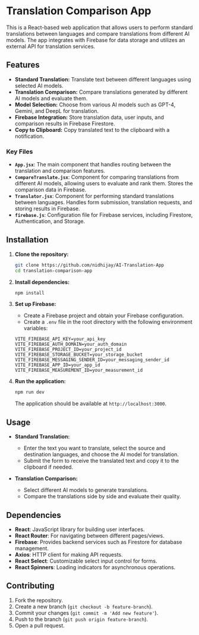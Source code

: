 # Translation Comparison App

This is a React-based web application that allows users to perform standard translations between languages and compare translations from different AI models. The app integrates with Firebase for data storage and utilizes an external API for translation services.

## Features

- **Standard Translation:** Translate text between different languages using selected AI models.
- **Translation Comparison:** Compare translations generated by different AI models and evaluate them.
- **Model Selection:** Choose from various AI models such as GPT-4, Gemini, and DeepL for translation.
- **Firebase Integration:** Store translation data, user inputs, and comparison results in Firebase Firestore.
- **Copy to Clipboard:** Copy translated text to the clipboard with a notification.


### Key Files

- **`App.jsx`**: The main component that handles routing between the translation and comparison features.
- **`CompareTranslate.jsx`**: Component for comparing translations from different AI models, allowing users to evaluate and rank them. Stores the comparison data in Firebase.
- **`Translator.jsx`**: Component for performing standard translations between languages. Handles form submission, translation requests, and storing results in Firebase.
- **`firebase.js`**: Configuration file for Firebase services, including Firestore, Authentication, and Storage.

## Installation

1. **Clone the repository:**

    ```bash
    git clone https://github.com/nidhijay/AI-Translation-App
    cd translation-comparison-app
    ```

2. **Install dependencies:**

    ```bash
    npm install
    ```

3. **Set up Firebase:**

    - Create a Firebase project and obtain your Firebase configuration.
    - Create a `.env` file in the root directory with the following environment variables:

    ```env
    VITE_FIREBASE_API_KEY=your_api_key
    VITE_FIREBASE_AUTH_DOMAIN=your_auth_domain
    VITE_FIREBASE_PROJECT_ID=your_project_id
    VITE_FIREBASE_STORAGE_BUCKET=your_storage_bucket
    VITE_FIREBASE_MESSAGING_SENDER_ID=your_messaging_sender_id
    VITE_FIREBASE_APP_ID=your_app_id
    VITE_FIREBASE_MEASUREMENT_ID=your_measurement_id
    ```

4. **Run the application:**

    ```bash
    npm run dev
    ```

    The application should be available at `http://localhost:3000`.

## Usage

- **Standard Translation:**
  - Enter the text you want to translate, select the source and destination languages, and choose the AI model for translation.
  - Submit the form to receive the translated text and copy it to the clipboard if needed.

- **Translation Comparison:**
  - Select different AI models to generate translations.
  - Compare the translations side by side and evaluate their quality.

## Dependencies

- **React**: JavaScript library for building user interfaces.
- **React Router**: For navigating between different pages/views.
- **Firebase**: Provides backend services such as Firestore for database management.
- **Axios**: HTTP client for making API requests.
- **React Select**: Customizable select input control for forms.
- **React Spinners**: Loading indicators for asynchronous operations.

## Contributing

1. Fork the repository.
2. Create a new branch (`git checkout -b feature-branch`).
3. Commit your changes (`git commit -m 'Add new feature'`).
4. Push to the branch (`git push origin feature-branch`).
5. Open a pull request.



